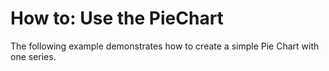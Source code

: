 # How to: Use the PieChart


The following example demonstrates how to create a simple Pie Chart with one series.

<br/>


